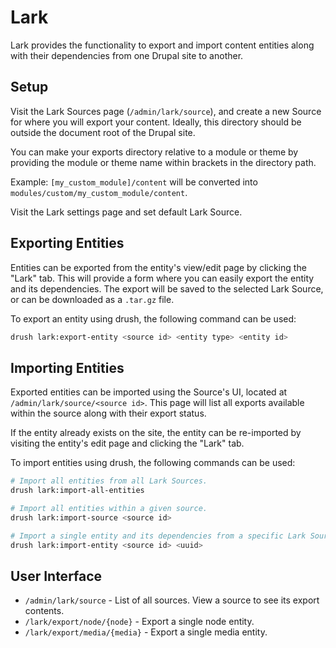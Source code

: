 # Lark

Lark provides the functionality to export and import content entities along with
their dependencies from one Drupal site to another.

## Setup

Visit the Lark Sources page (`/admin/lark/source`), and create a new Source for
where you will export your content. Ideally, this directory should be outside
the document root of the Drupal site.

You can make your exports directory relative to a module or theme by providing
the module or theme name within brackets in the directory path.

Example: `[my_custom_module]/content` will be converted into
`modules/custom/my_custom_module/content`.

Visit the Lark settings page and set default Lark Source.

## Exporting Entities

Entities can be exported from the entity's view/edit page by clicking the "Lark"
tab. This will provide a form where you can easily export the entity and its
dependencies. The export will be saved to the selected Lark Source, or can be
downloaded as a `.tar.gz` file.

To export an entity using drush, the following command can be used:

```bash
drush lark:export-entity <source id> <entity type> <entity id>
```

## Importing Entities

Exported entities can be imported using the Source's UI, located at
`/admin/lark/source/<source id>`. This page will list all  exports available
within the source along with their export status.

If the entity already exists on the site, the entity can be re-imported by
visiting the entity's edit page and clicking the "Lark" tab.

To import entities using drush, the following commands can be used:

```bash
# Import all entities from all Lark Sources.
drush lark:import-all-entities

# Import all entities within a given source.
drush lark:import-source <source id>

# Import a single entity and its dependencies from a specific Lark Source.
drush lark:import-entity <source id> <uuid>
```

## User Interface

* `/admin/lark/source` - List of all sources. View a source to see its export contents.
* `/lark/export/node/{node}` - Export a single node entity.
* `/lark/export/media/{media}` - Export a single media entity.
